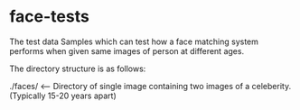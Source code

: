 # face-tests
The test data Samples which can test how a face matching system performs when given same images of person at different ages.

The directory structure is as follows:

./faces/ <-- Directory of single image containing two images of a celeberity. (Typically 15-20 years apart) 
